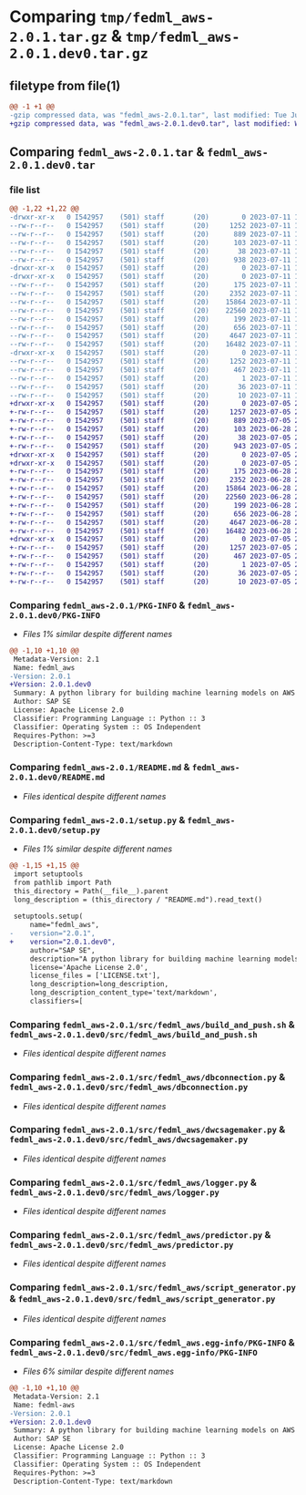 # Comparing `tmp/fedml_aws-2.0.1.tar.gz` & `tmp/fedml_aws-2.0.1.dev0.tar.gz`

## filetype from file(1)

```diff
@@ -1 +1 @@
-gzip compressed data, was "fedml_aws-2.0.1.tar", last modified: Tue Jul 11 19:01:50 2023, max compression
+gzip compressed data, was "fedml_aws-2.0.1.dev0.tar", last modified: Wed Jul  5 22:02:52 2023, max compression
```

## Comparing `fedml_aws-2.0.1.tar` & `fedml_aws-2.0.1.dev0.tar`

### file list

```diff
@@ -1,22 +1,22 @@
-drwxr-xr-x   0 I542957    (501) staff       (20)        0 2023-07-11 19:01:50.370869 fedml_aws-2.0.1/
--rw-r--r--   0 I542957    (501) staff       (20)     1252 2023-07-11 19:01:50.370195 fedml_aws-2.0.1/PKG-INFO
--rw-r--r--   0 I542957    (501) staff       (20)      889 2023-07-11 19:00:23.000000 fedml_aws-2.0.1/README.md
--rw-r--r--   0 I542957    (501) staff       (20)      103 2023-07-11 19:00:23.000000 fedml_aws-2.0.1/pyproject.toml
--rw-r--r--   0 I542957    (501) staff       (20)       38 2023-07-11 19:01:50.371042 fedml_aws-2.0.1/setup.cfg
--rw-r--r--   0 I542957    (501) staff       (20)      938 2023-07-11 19:01:37.000000 fedml_aws-2.0.1/setup.py
-drwxr-xr-x   0 I542957    (501) staff       (20)        0 2023-07-11 19:01:50.343693 fedml_aws-2.0.1/src/
-drwxr-xr-x   0 I542957    (501) staff       (20)        0 2023-07-11 19:01:50.352469 fedml_aws-2.0.1/src/fedml_aws/
--rw-r--r--   0 I542957    (501) staff       (20)      175 2023-07-11 19:00:23.000000 fedml_aws-2.0.1/src/fedml_aws/__init__.py
--rw-r--r--   0 I542957    (501) staff       (20)     2352 2023-07-11 19:00:23.000000 fedml_aws-2.0.1/src/fedml_aws/build_and_push.sh
--rw-r--r--   0 I542957    (501) staff       (20)    15864 2023-07-11 19:00:23.000000 fedml_aws-2.0.1/src/fedml_aws/dbconnection.py
--rw-r--r--   0 I542957    (501) staff       (20)    22560 2023-07-11 19:00:23.000000 fedml_aws-2.0.1/src/fedml_aws/dwcsagemaker.py
--rw-r--r--   0 I542957    (501) staff       (20)      199 2023-07-11 19:00:23.000000 fedml_aws-2.0.1/src/fedml_aws/install_kubectl.sh
--rw-r--r--   0 I542957    (501) staff       (20)      656 2023-07-11 19:00:23.000000 fedml_aws-2.0.1/src/fedml_aws/logger.py
--rw-r--r--   0 I542957    (501) staff       (20)     4647 2023-07-11 19:00:23.000000 fedml_aws-2.0.1/src/fedml_aws/predictor.py
--rw-r--r--   0 I542957    (501) staff       (20)    16482 2023-07-11 19:00:23.000000 fedml_aws-2.0.1/src/fedml_aws/script_generator.py
-drwxr-xr-x   0 I542957    (501) staff       (20)        0 2023-07-11 19:01:50.368876 fedml_aws-2.0.1/src/fedml_aws.egg-info/
--rw-r--r--   0 I542957    (501) staff       (20)     1252 2023-07-11 19:01:50.000000 fedml_aws-2.0.1/src/fedml_aws.egg-info/PKG-INFO
--rw-r--r--   0 I542957    (501) staff       (20)      467 2023-07-11 19:01:50.000000 fedml_aws-2.0.1/src/fedml_aws.egg-info/SOURCES.txt
--rw-r--r--   0 I542957    (501) staff       (20)        1 2023-07-11 19:01:50.000000 fedml_aws-2.0.1/src/fedml_aws.egg-info/dependency_links.txt
--rw-r--r--   0 I542957    (501) staff       (20)       36 2023-07-11 19:01:50.000000 fedml_aws-2.0.1/src/fedml_aws.egg-info/requires.txt
--rw-r--r--   0 I542957    (501) staff       (20)       10 2023-07-11 19:01:50.000000 fedml_aws-2.0.1/src/fedml_aws.egg-info/top_level.txt
+drwxr-xr-x   0 I542957    (501) staff       (20)        0 2023-07-05 22:02:52.511929 fedml_aws-2.0.1.dev0/
+-rw-r--r--   0 I542957    (501) staff       (20)     1257 2023-07-05 22:02:52.511257 fedml_aws-2.0.1.dev0/PKG-INFO
+-rw-r--r--   0 I542957    (501) staff       (20)      889 2023-07-05 21:55:20.000000 fedml_aws-2.0.1.dev0/README.md
+-rw-r--r--   0 I542957    (501) staff       (20)      103 2023-06-28 21:02:27.000000 fedml_aws-2.0.1.dev0/pyproject.toml
+-rw-r--r--   0 I542957    (501) staff       (20)       38 2023-07-05 22:02:52.512093 fedml_aws-2.0.1.dev0/setup.cfg
+-rw-r--r--   0 I542957    (501) staff       (20)      943 2023-07-05 22:02:06.000000 fedml_aws-2.0.1.dev0/setup.py
+drwxr-xr-x   0 I542957    (501) staff       (20)        0 2023-07-05 22:02:52.417646 fedml_aws-2.0.1.dev0/src/
+drwxr-xr-x   0 I542957    (501) staff       (20)        0 2023-07-05 22:02:52.494096 fedml_aws-2.0.1.dev0/src/fedml_aws/
+-rw-r--r--   0 I542957    (501) staff       (20)      175 2023-06-28 21:02:27.000000 fedml_aws-2.0.1.dev0/src/fedml_aws/__init__.py
+-rw-r--r--   0 I542957    (501) staff       (20)     2352 2023-06-28 21:02:27.000000 fedml_aws-2.0.1.dev0/src/fedml_aws/build_and_push.sh
+-rw-r--r--   0 I542957    (501) staff       (20)    15864 2023-06-28 21:02:54.000000 fedml_aws-2.0.1.dev0/src/fedml_aws/dbconnection.py
+-rw-r--r--   0 I542957    (501) staff       (20)    22560 2023-06-28 21:02:27.000000 fedml_aws-2.0.1.dev0/src/fedml_aws/dwcsagemaker.py
+-rw-r--r--   0 I542957    (501) staff       (20)      199 2023-06-28 21:02:27.000000 fedml_aws-2.0.1.dev0/src/fedml_aws/install_kubectl.sh
+-rw-r--r--   0 I542957    (501) staff       (20)      656 2023-06-28 21:02:27.000000 fedml_aws-2.0.1.dev0/src/fedml_aws/logger.py
+-rw-r--r--   0 I542957    (501) staff       (20)     4647 2023-06-28 21:02:27.000000 fedml_aws-2.0.1.dev0/src/fedml_aws/predictor.py
+-rw-r--r--   0 I542957    (501) staff       (20)    16482 2023-06-28 21:02:27.000000 fedml_aws-2.0.1.dev0/src/fedml_aws/script_generator.py
+drwxr-xr-x   0 I542957    (501) staff       (20)        0 2023-07-05 22:02:52.509978 fedml_aws-2.0.1.dev0/src/fedml_aws.egg-info/
+-rw-r--r--   0 I542957    (501) staff       (20)     1257 2023-07-05 22:02:52.000000 fedml_aws-2.0.1.dev0/src/fedml_aws.egg-info/PKG-INFO
+-rw-r--r--   0 I542957    (501) staff       (20)      467 2023-07-05 22:02:52.000000 fedml_aws-2.0.1.dev0/src/fedml_aws.egg-info/SOURCES.txt
+-rw-r--r--   0 I542957    (501) staff       (20)        1 2023-07-05 22:02:52.000000 fedml_aws-2.0.1.dev0/src/fedml_aws.egg-info/dependency_links.txt
+-rw-r--r--   0 I542957    (501) staff       (20)       36 2023-07-05 22:02:52.000000 fedml_aws-2.0.1.dev0/src/fedml_aws.egg-info/requires.txt
+-rw-r--r--   0 I542957    (501) staff       (20)       10 2023-07-05 22:02:52.000000 fedml_aws-2.0.1.dev0/src/fedml_aws.egg-info/top_level.txt
```

### Comparing `fedml_aws-2.0.1/PKG-INFO` & `fedml_aws-2.0.1.dev0/PKG-INFO`

 * *Files 1% similar despite different names*

```diff
@@ -1,10 +1,10 @@
 Metadata-Version: 2.1
 Name: fedml_aws
-Version: 2.0.1
+Version: 2.0.1.dev0
 Summary: A python library for building machine learning models on AWS Sagemaker using a federated data source
 Author: SAP SE
 License: Apache License 2.0
 Classifier: Programming Language :: Python :: 3
 Classifier: Operating System :: OS Independent
 Requires-Python: >=3
 Description-Content-Type: text/markdown
```

### Comparing `fedml_aws-2.0.1/README.md` & `fedml_aws-2.0.1.dev0/README.md`

 * *Files identical despite different names*

### Comparing `fedml_aws-2.0.1/setup.py` & `fedml_aws-2.0.1.dev0/setup.py`

 * *Files 1% similar despite different names*

```diff
@@ -1,15 +1,15 @@
 import setuptools
 from pathlib import Path
 this_directory = Path(__file__).parent
 long_description = (this_directory / "README.md").read_text()
 
 setuptools.setup(
     name="fedml_aws",
-    version="2.0.1",
+    version="2.0.1.dev0",
     author="SAP SE",
     description="A python library for building machine learning models on AWS Sagemaker using a federated data source",
     license='Apache License 2.0',
     license_files = ['LICENSE.txt'],
     long_description=long_description,
     long_description_content_type='text/markdown',
     classifiers=[
```

### Comparing `fedml_aws-2.0.1/src/fedml_aws/build_and_push.sh` & `fedml_aws-2.0.1.dev0/src/fedml_aws/build_and_push.sh`

 * *Files identical despite different names*

### Comparing `fedml_aws-2.0.1/src/fedml_aws/dbconnection.py` & `fedml_aws-2.0.1.dev0/src/fedml_aws/dbconnection.py`

 * *Files identical despite different names*

### Comparing `fedml_aws-2.0.1/src/fedml_aws/dwcsagemaker.py` & `fedml_aws-2.0.1.dev0/src/fedml_aws/dwcsagemaker.py`

 * *Files identical despite different names*

### Comparing `fedml_aws-2.0.1/src/fedml_aws/logger.py` & `fedml_aws-2.0.1.dev0/src/fedml_aws/logger.py`

 * *Files identical despite different names*

### Comparing `fedml_aws-2.0.1/src/fedml_aws/predictor.py` & `fedml_aws-2.0.1.dev0/src/fedml_aws/predictor.py`

 * *Files identical despite different names*

### Comparing `fedml_aws-2.0.1/src/fedml_aws/script_generator.py` & `fedml_aws-2.0.1.dev0/src/fedml_aws/script_generator.py`

 * *Files identical despite different names*

### Comparing `fedml_aws-2.0.1/src/fedml_aws.egg-info/PKG-INFO` & `fedml_aws-2.0.1.dev0/src/fedml_aws.egg-info/PKG-INFO`

 * *Files 6% similar despite different names*

```diff
@@ -1,10 +1,10 @@
 Metadata-Version: 2.1
 Name: fedml-aws
-Version: 2.0.1
+Version: 2.0.1.dev0
 Summary: A python library for building machine learning models on AWS Sagemaker using a federated data source
 Author: SAP SE
 License: Apache License 2.0
 Classifier: Programming Language :: Python :: 3
 Classifier: Operating System :: OS Independent
 Requires-Python: >=3
 Description-Content-Type: text/markdown
```

